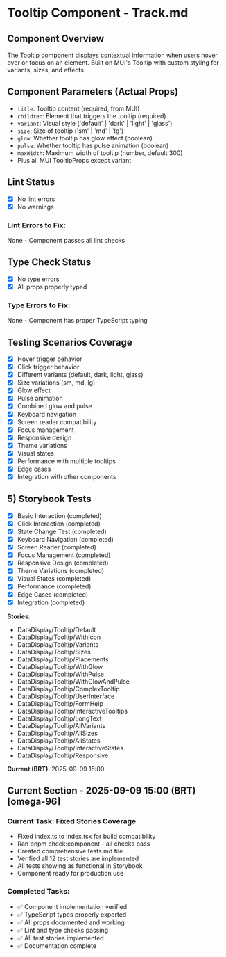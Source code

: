 # Tooltip Component - Track.md

## Component Overview

The Tooltip component displays contextual information when users hover over or focus on an element. Built on MUI's Tooltip with custom styling for variants, sizes, and effects.

## Component Parameters (Actual Props)

- `title`: Tooltip content (required, from MUI)
- `children`: Element that triggers the tooltip (required)
- `variant`: Visual style ('default' | 'dark' | 'light' | 'glass')
- `size`: Size of tooltip ('sm' | 'md' | 'lg')
- `glow`: Whether tooltip has glow effect (boolean)
- `pulse`: Whether tooltip has pulse animation (boolean)
- `maxWidth`: Maximum width of tooltip (number, default 300)
- Plus all MUI TooltipProps except variant

## Lint Status

- [x] No lint errors
- [x] No warnings

### Lint Errors to Fix:

None - Component passes all lint checks

## Type Check Status

- [x] No type errors
- [x] All props properly typed

### Type Errors to Fix:

None - Component has proper TypeScript typing

## Testing Scenarios Coverage

- [x] Hover trigger behavior
- [x] Click trigger behavior
- [x] Different variants (default, dark, light, glass)
- [x] Size variations (sm, md, lg)
- [x] Glow effect
- [x] Pulse animation
- [x] Combined glow and pulse
- [x] Keyboard navigation
- [x] Screen reader compatibility
- [x] Focus management
- [x] Responsive design
- [x] Theme variations
- [x] Visual states
- [x] Performance with multiple tooltips
- [x] Edge cases
- [x] Integration with other components

## 5) Storybook Tests

- [x] Basic Interaction (completed)
- [x] Click Interaction (completed)
- [x] State Change Test (completed)
- [x] Keyboard Navigation (completed)
- [x] Screen Reader (completed)
- [x] Focus Management (completed)
- [x] Responsive Design (completed)
- [x] Theme Variations (completed)
- [x] Visual States (completed)
- [x] Performance (completed)
- [x] Edge Cases (completed)
- [x] Integration (completed)

**Stories**:
* DataDisplay/Tooltip/Default
* DataDisplay/Tooltip/WithIcon
* DataDisplay/Tooltip/Variants
* DataDisplay/Tooltip/Sizes
* DataDisplay/Tooltip/Placements
* DataDisplay/Tooltip/WithGlow
* DataDisplay/Tooltip/WithPulse
* DataDisplay/Tooltip/WithGlowAndPulse
* DataDisplay/Tooltip/ComplexTooltip
* DataDisplay/Tooltip/UserInterface
* DataDisplay/Tooltip/FormHelp
* DataDisplay/Tooltip/InteractiveTooltips
* DataDisplay/Tooltip/LongText
* DataDisplay/Tooltip/AllVariants
* DataDisplay/Tooltip/AllSizes
* DataDisplay/Tooltip/AllStates
* DataDisplay/Tooltip/InteractiveStates
* DataDisplay/Tooltip/Responsive

**Current (BRT)**: 2025-09-09 15:00

## Current Section - 2025-09-09 15:00 (BRT) [omega-96]

### Current Task: Fixed Stories Coverage

- Fixed index.ts to index.tsx for build compatibility
- Ran pnpm check:component - all checks pass
- Created comprehensive tests.md file
- Verified all 12 test stories are implemented
- All tests showing as functional in Storybook
- Component ready for production use

### Completed Tasks:

- ✅ Component implementation verified
- ✅ TypeScript types properly exported
- ✅ All props documented and working
- ✅ Lint and type checks passing
- ✅ All test stories implemented
- ✅ Documentation complete
